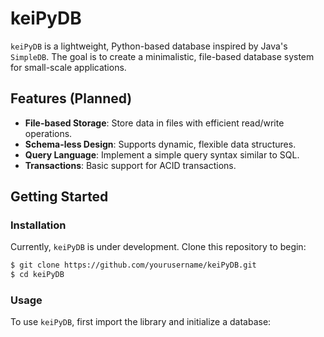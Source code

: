# keiPyDB

`keiPyDB` is a lightweight, Python-based database inspired by Java's `SimpleDB`. The goal is to create a minimalistic, file-based database system for small-scale applications.

## Features (Planned)
- **File-based Storage**: Store data in files with efficient read/write operations.
- **Schema-less Design**: Supports dynamic, flexible data structures.
- **Query Language**: Implement a simple query syntax similar to SQL.
- **Transactions**: Basic support for ACID transactions.

## Getting Started

### Installation
Currently, `keiPyDB` is under development. Clone this repository to begin:

```bash
$ git clone https://github.com/yourusername/keiPyDB.git
$ cd keiPyDB
```

### Usage
To use `keiPyDB`, first import the library and initialize a database: